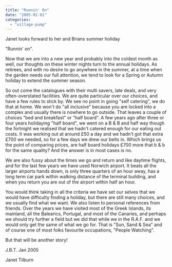 ```yaml
---
title: "Runnin' On"
date: "2005-01-01"
categories: 
  - "village-pump"
---
```


Janet looks forward to her and Brians summer holiday

"Runnin' on".

Now that we are into a new year and probably into the coldest month as well, our thoughts on these winter nights turn to the annual holidays. As retirees, and with no desire to go anywhere in the summer, at a time when the garden needs our full attention, we tend to look for a Spring or Autumn holiday to extend the summer season.

So out come the catalogues with their multi savers, late deals, and very often-overstated facilities. We are quite particular over our choices, and have a few rules to stick by. We see no point in going "self catering", we do that at home. We won't do "all inclusive" because you are locked into a complex and usually there is nowhere to go outside. That leaves a couple of choices "bed and breakfast" or "half board". A few years ago after three or four years holidaying "half board", we went on a B & B and half way though the fortnight we realised that we hadn't catered enough for our eating out costs. It was working out at around £50 a day and we hadn't got that extra £700 we needed, so for a few days we drew our belts in. Which brings us the point of comparing prices, are half board holidays £700 more that b & b for the same quality? And the answer is in most cases is no.

We are also fussy about the times we go and return and like daytime flights, and for the last few years we have used Norwich airport. It beats all the larger airports hands down, is only three quarters of an hour away, has a long term car park within walking distance of the terminal building, and when you return you are out of the airport within half an hour.

You would think taking in all the criteria we have set our selves that we would have difficulty finding a holiday, but there are still many choices, and we usually find what we want. We also listen to personal references from friends. Over the years we have visited most of the Greek Islands, its mainland, all the Balearics, Portugal, and most of the Canaries, and perhaps we should try further a field but we did that while we in the R.A.F. and we would only get the same of what we go for. That is "Sun, Sand & Sea" and of course one of most folks favourite occupations, "People Watching".

But that will be another story!

J.B.T. Jan 2005

Janet Tilburn
